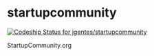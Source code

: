 startupcommunity
================

[ ![Codeship Status for jgentes/startupcommunity](https://codeship.com/projects/7aef98a0-ac68-0131-039a-424b8261493a/status?branch=master)](https://codeship.com/projects/19466)

StartupCommunity.org
